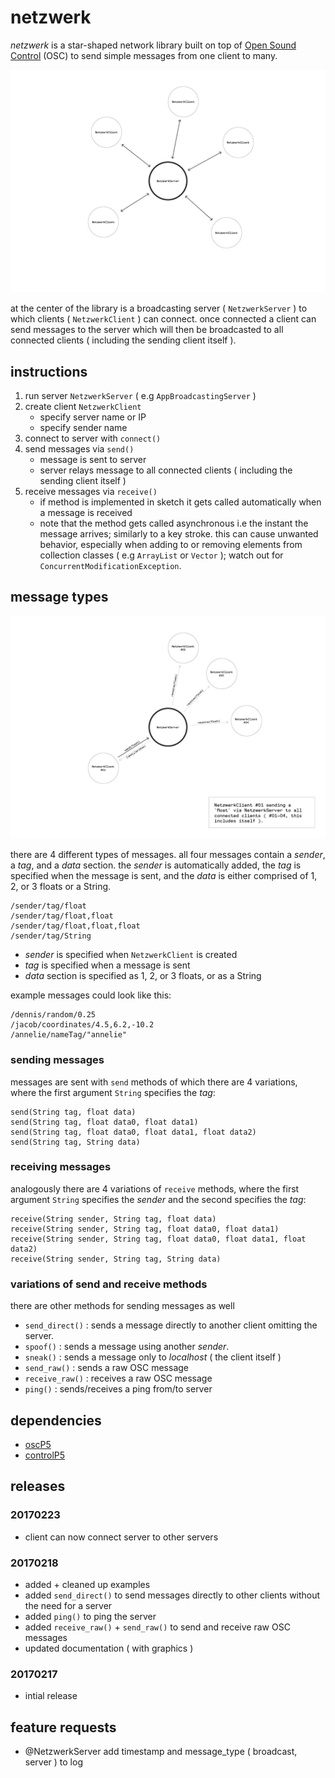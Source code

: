 # netzwerk

*netzwerk* is a star-shaped network library built on top of [Open Sound Control](https://en.wikipedia.org/wiki/Open_Sound_Control) (OSC) to send simple messages from one client to many.

![](./graphics/netzwerk-schaubilder-starshaped.jpg)

at the center of the library is a broadcasting server ( `NetzwerkServer` ) to which clients ( `NetzwerkClient` ) can connect. once connected a client can send messages to the server which will then be broadcasted to all connected clients ( including the sending client itself ).

## instructions

1. run server `NetzwerkServer` ( e.g `AppBroadcastingServer` )
2. create client `NetzwerkClient`
    - specify server name or IP
    - specify sender name
3. connect to server with `connect()`
4. send messages via `send()`
    - message is sent to server
    - server relays message to all connected clients ( including the sending client itself )
5. receive messages via `receive()`
    - if method is implemented in sketch it gets called automatically when a message is received
    - note that the method gets called asynchronous i.e the instant the message arrives; similarly to a key stroke. this can cause unwanted behavior, especially when adding to or removing elements from collection classes ( e.g `ArrayList` or `Vector` ); watch out for `ConcurrentModificationException`.

## message types

![](./graphics/netzwerk-schaubilder-client-sending.jpg)

there are 4 different types of messages. all four messages contain a *sender*, a *tag*, and a *data* section. the *sender* is automatically added, the *tag* is specified when the message is sent, and the *data* is either comprised of 1, 2, or 3 floats or a String.

    /sender/tag/float
    /sender/tag/float,float
    /sender/tag/float,float,float
    /sender/tag/String

- *sender* is specified when `NetzwerkClient` is created
- *tag* is specified when a message is sent
- *data* section is specified as 1, 2, or 3 floats, or as a String

example messages could look like this:

    /dennis/random/0.25
    /jacob/coordinates/4.5,6.2,-10.2
    /annelie/nameTag/"annelie"

### sending messages

messages are sent with `send` methods of which there are 4 variations, where the first argument `String` specifies the *tag*:

    send(String tag, float data)
    send(String tag, float data0, float data1)
    send(String tag, float data0, float data1, float data2)
    send(String tag, String data)

### receiving messages

analogously there are 4 variations of `receive` methods, where the first argument `String` specifies the *sender* and the second specifies the *tag*:

    receive(String sender, String tag, float data)
    receive(String sender, String tag, float data0, float data1)
    receive(String sender, String tag, float data0, float data1, float data2)
    receive(String sender, String tag, String data)

### variations of send and receive methods

there are other methods for sending messages as well
  
- `send_direct()` : sends a message directly to another client omitting the server.
- `spoof()` : sends a message using another *sender*.
- `sneak()` : sends a message only to *localhost* ( the client itself )
- `send_raw()` : sends a raw OSC message
- `receive_raw()` : receives a raw OSC message
- `ping()` : sends/receives a ping from/to server

## dependencies

- [oscP5](http://dm-hb.de/db)
- [controlP5](http://dm-hb.de/da)

## releases

### 20170223

- client can now connect server to other servers

### 20170218

- added + cleaned up examples
- added `send_direct()` to send messages directly to other clients without the need for a server
- added `ping()` to ping the server
- added `receive_raw()` + `send_raw()` to send and receive raw OSC messages
- updated documentation ( with graphics )

### 20170217

- intial release

## feature requests

- @NetzwerkServer add timestamp and message_type ( broadcast, server ) to log

